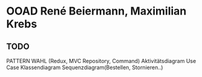 # OOAD René Beiermann, Maximilian Krebs

## TODO
PATTERN WAHL (Redux, MVC Repository, Command)
Aktivitätsdiagram
Use Case
Klassendiagram
Sequenzdiagram(Bestellen, Stornieren..)



    

